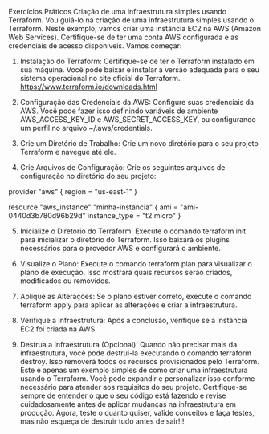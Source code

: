 Exercícios Práticos
Criação de uma infraestrutura simples usando Terraform.
Vou guiá-lo na criação de uma infraestrutura simples usando o Terraform.
Neste exemplo, vamos criar uma instância EC2 na AWS (Amazon Web
Services).
Certifique-se de ter uma conta AWS configurada e as credenciais de acesso
disponíveis. Vamos começar:
1. Instalação do Terraform:
Certifique-se de ter o Terraform instalado em sua máquina. Você pode baixar e
instalar a versão adequada para o seu sistema operacional no site oficial do
Terraform.
https://www.terraform.io/downloads.html

2. Configuração das Credenciais da AWS:
Configure suas credenciais da AWS. Você pode fazer isso definindo variáveis de
ambiente AWS_ACCESS_KEY_ID e AWS_SECRET_ACCESS_KEY, ou
configurando um perfil no arquivo ~/.aws/credentials.

3. Crie um Diretório de Trabalho:
Crie um novo diretório para o seu projeto Terraform e navegue até ele.

4. Crie Arquivos de Configuração:
Crie os seguintes arquivos de configuração no diretório do seu projeto:

provider "aws" {
    region = "us-east-1"
}

resource "aws_instance" "minha-instancia" {
    ami = "ami-0440d3b780d96b29d"
    instance_type = "t2.micro"
}

5. Inicialize o Diretório do Terraform:
Execute o comando terraform init para inicializar o diretório do Terraform. Isso
baixará os plugins necessários para o provedor AWS e configurará o ambiente.

6. Visualize o Plano:
Execute o comando terraform plan para visualizar o plano de execução. Isso
mostrará quais recursos serão criados, modificados ou removidos.

7. Aplique as Alterações:
Se o plano estiver correto, execute o comando terraform apply para aplicar as
alterações e criar a infraestrutura.

8. Verifique a Infraestrutura:
Após a conclusão, verifique se a instância EC2 foi criada na AWS.

9. Destrua a Infraestrutura (Opcional):
Quando não precisar mais da infraestrutura, você pode destrui-la executando o
comando terraform destroy. Isso removerá todos os recursos provisionados pelo
Terraform.
Este é apenas um exemplo simples de como criar uma infraestrutura usando o
Terraform. Você pode expandir e personalizar isso conforme necessário para
atender aos requisitos do seu projeto. Certifique-se sempre de entender o que o
seu código está fazendo e revise cuidadosamente antes de aplicar mudanças na
infraestrutura em produção.
Agora, teste o quanto quiser, valide conceitos e faça testes, mas não
esqueça de destruir tudo antes de sair!!!